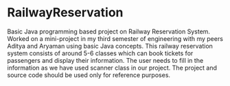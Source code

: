 # RailwayReservation
Basic Java programming based project on Railway Reservation System.
Worked on a mini-project in my third semester of engineering with my peers Aditya and Aryaman using basic Java concepts.
This railway reservation system consists of around 5-6 classes which can book tickets for passengers and display their information. The user needs to fill in the information as we have used scanner class in our project. 
The project and source code should be used only for reference purposes.
